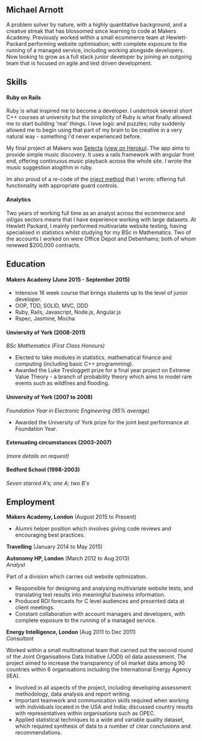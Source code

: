 ## Michael Arnott

A problem solver by nature, with a highly quantitative background, and a creative streak that has blossomed since learning to code at Makers Academy. Previously worked within a small ecommerce team at Hewlett-Packard performing website optimisation; with complete exposure to the running of a managed service, including working alongside developers. Now looking to grow as a full stack junior developer by joining an outgoing team that is focused on agile and test driven development.


## Skills

#### Ruby on Rails

Ruby is what inspired me to become a developer. I undertook several short C++ courses at university but the simplicity of Ruby is what finally allowed me to start building 'real' things. I love logic and puzzles; ruby suddenly allowed me to begin using that part of my brain to be creative in a very natural way - something i'd never experienced before.

My final project at Makers was [Selecta](https://github.com/arnottmj/selecta-official) ([view on Heroku](http://selecta-app.herokuapp.com/#/)). The app aims to provide simple music discovery. It uses a rails framework with angular front end, offering continuous music playback across the whole site. I wrote the music suggestion alogithm in ruby.

Im also proud of a re-code of the [inject method](https://github.com/arnottmj/inject-challenge) that I wrote; offering full functionality with appropriate guard controls.

#### Analytics

Two years of working full time as an analyst across the ecommerce and oil/gas sectors means that I have experience working with large datasets. At Hewlett Packard, I mainly performed multivariate website testing, having specialised in statistics whilst studying for my BSc in Mathematics. Two of the accounts I worked on were Office Depot and Debenhams; both of whom renewed $200,000 contracts.

####

## Education

#### Makers Academy (June 2015 - September 2015)

- Intensive 16 week course that brings students up to the level of junior developer.
- OOP, TDD, SOLID, MVC, DDD
- Ruby, Rails, Javascript, Node.js, Angular.js
- Rspec, Jasmine, Mocha

#### Unviersity of York (2008-2011)
*BSc Mathematics (First Class Honours)*

- Elected to take modules in statistics, mathematical finance and computing (including basic C++ programming). 
- Awarded the Luke Tresloggett prize for a final year project on Extreme Value Theory - a branch of probability theory which aims to model rare events such as wildfires and flooding.

#### University of York (2007 to 2008)
*Foundation Year in Electronic Engineering (95% average)*

- Awarded the University of York prize for the joint best performance at Foundation Year.

#### Extenuating circumstances (2003-2007)
*(more details on request)*

#### Bedford School (1998-2003)
*Seven starred A's; one A; two B's*

## Employment

**Makers Academy, London** (August 2015 to Present)

- Alumni helper position which involves giving code reviews and encouraging best practices.

**Travelling** (January 2014 to May 2015)

**Autonomy HP, London** (March 2012 to Aug 2013)    
*Analyst*

Part of a division which carries out website optimization.

- Responsible for designing and analysing multivariate website tests, and translating test results into  meaningful business information.
- Produced ROI forecasts for C level audiences and presented data at client meetings.
- Constant collaboration with account managers and developers, with complete exposure to the running of a managed service.

**Energy Intelligence, London** (Aug 2011 to Dec 2011)   
*Consultant*  
                                                                     
Worked within a small multinational team that carried out the second round of the Joint Organisations Data Initiative (JODI) oil data assessment. The project aimed to increase the transparency of oil market data among 90 countries within 6 organisations including the International Energy Agency (IEA).

- Involved in all aspects of the project, including developing assessment methodology, data analysis and report writing.
- Important teamwork and communication skills required when working with individuals located in the USA and India; discussed country results with representatives within organisations such as OPEC.
- Applied statistical techniques to a wide and variable quality dataset, which required synthesis of data to a number of clear conclusions and recommendations. 



